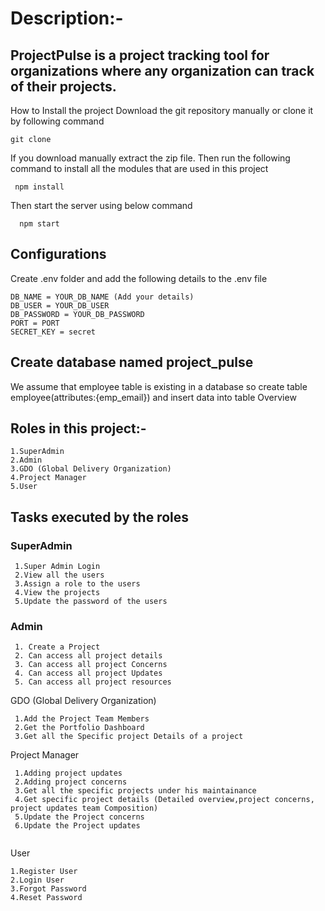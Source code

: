#  Description:-
## ProjectPulse is a project tracking tool for organizations where any organization can track of their projects.
How to Install the project
Download the git repository manually or clone it by following command
```
git clone
```
If you download manually extract the zip file.
Then run the following command to install all the modules that are used in this project
```
 npm install
```
Then start the server using below command
```
  npm start
```
## Configurations
Create .env folder and add the following details to the .env file
```
DB_NAME = YOUR_DB_NAME (Add your details)
DB_USER = YOUR_DB_USER
DB_PASSWORD = YOUR_DB_PASSWORD
PORT = PORT
SECRET_KEY = secret
```
## Create database named project_pulse
We assume that employee table is existing in a database so create table employee(attributes:{emp_email}) and insert data into table
Overview

## Roles in this project:-
```
1.SuperAdmin
2.Admin
3.GDO (Global Delivery Organization)
4.Project Manager
5.User
```
## Tasks executed by the roles
### SuperAdmin
```
 1.Super Admin Login
 2.View all the users
 3.Assign a role to the users
 4.View the projects
 5.Update the password of the users
```
### Admin
```
 1. Create a Project
 2. Can access all project details
 3. Can access all project Concerns
 4. Can access all project Updates
 5. Can access all project resources 
```
GDO (Global Delivery Organization)
```
 1.Add the Project Team Members
 2.Get the Portfolio Dashboard
 3.Get all the Specific project Details of a project
```
Project Manager
```
 1.Adding project updates
 2.Adding project concerns
 3.Get all the specific projects under his maintainance
 4.Get specific project details (Detailed overview,project concerns, project updates team Composition)
 5.Update the Project concerns
 6.Update the Project updates
 
 ```
User
```
1.Register User
2.Login User
3.Forgot Password
4.Reset Password
